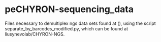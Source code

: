 # peCHYRON-sequencing_data

Files necessary to demultiplex ngs data sets found at (), using the script separate_by_barcodes_modified.py, which can be found at liusynevolab/CHYRON-NGS.
